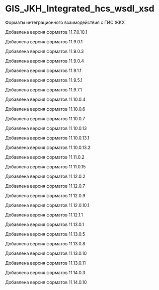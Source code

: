 # GIS_JKH_Integrated_hcs_wsdl_xsd
Форматы интеграционного взаимодействия с ГИС ЖКХ

Добавлена версия форматов 11.7.0.10.1

Добавлена версия форматов 11.9.0.1

Добавлена версия форматов 11.9.0.3

Добавлена версия форматов 11.9.0.4

Добавлена версия форматов 11.9.1.1

Добавлена версия форматов 11.9.5.1

Добавлена версия форматов 11.9.7.1

Добавлена версия форматов 11.10.0.4

Добавлена версия форматов 11.10.0.6

Добавлена версия форматов 11.10.0.7

Добавлена версия форматов 11.10.0.13

Добавлена версия форматов 11.10.0.13.1

Добавлена версия форматов 11.10.0.13.2

Добавлена версия форматов 11.11.0.2

Добавлена версия форматов 11.11.0.15

Добавлена версия форматов 11.12.0.2

Добавлена версия форматов 11.12.0.7

Добавлена версия форматов 11.12.0.9

Добавлена версия форматов 11.12.0.10.1

Добавлена версия форматов 11.12.1.1

Добавлена версия форматов 11.13.0.1

Добавлена версия форматов 11.13.0.5

Добавлена версия форматов 11.13.0.8

Добавлена версия форматов 11.13.0.10

Добавлена версия форматов 11.13.0.11

Добавлена версия форматов 11.14.0.3

Добавлена версия форматов 11.14.0.10